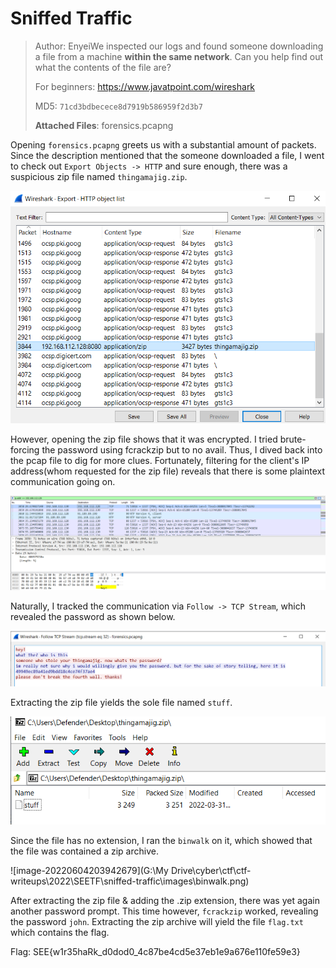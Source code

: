 # Sniffed Traffic

> Author: EnyeiWe inspected our logs and found someone downloading a file from a machine **within the same network**. Can you help find out what the contents of the file are? 
>
> For beginners: https://www.javatpoint.com/wireshark
>
> MD5: `71cd3bdbecece8d7919b586959f2d3b7`
>
> **Attached Files**: forensics.pcapng

Opening `forensics.pcapng` greets us with a substantial amount of packets. Since the description mentioned that the someone downloaded a file, I went to check out `Export Objects -> HTTP` and sure enough, there was a suspicious zip file named `thingamajig.zip`.

![image-20220604201134791](images\exported-objects.png)

However, opening the zip file shows that it was encrypted. I tried brute-forcing the password using fcrackzip but to no avail. Thus, I dived back into the pcap file to dig for more clues. Fortunately, filtering for the client's IP address(whom requested for the zip file) reveals that there is some plaintext communication going on.

![image-20220604201754191](images\filter.PNG)

Naturally, I tracked the communication via `Follow -> TCP Stream`, which revealed the password as shown below.

![image-20220604201913375](images\follow-stream.png)

Extracting the zip file yields the sole file named `stuff`. 

![zip](images\zip.png)

Since the file has no extension, I ran the `binwalk` on it, which showed that the file was contained a zip archive.

![image-20220604203942679](G:\My Drive\cyber\ctf\ctf-writeups\2022\SEETF\sniffed-traffic\images\binwalk.png)

After extracting the zip file & adding the .zip extension, there was yet again another password prompt. This time however, `fcrackzip` worked, revealing the password `john`. Extracting the zip archive will yield the file `flag.txt` which contains the flag.

Flag: SEE{w1r35haRk_d0dod0_4c87be4cd5e37eb1e9a676e110fe59e3}